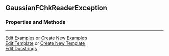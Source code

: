 ## <a id="McUtils.GaussianInterface.GaussianImporter.GaussianFChkReaderException">GaussianFChkReaderException</a>


### Properties and Methods






___

[Edit Examples](https://github.com/McCoyGroup/McUtils/edit/edit/ci/examples/ci/docs/McUtils/GaussianInterface/GaussianImporter/GaussianFChkReaderException.md) or 
[Create New Examples](https://github.com/McCoyGroup/McUtils/new/edit/?filename=ci/examples/ci/docs/McUtils/GaussianInterface/GaussianImporter/GaussianFChkReaderException.md) <br/>
[Edit Template](https://github.com/McCoyGroup/McUtils/edit/edit/ci/docs/ci/docs/McUtils/GaussianInterface/GaussianImporter/GaussianFChkReaderException.md) or 
[Create New Template](https://github.com/McCoyGroup/McUtils/new/edit/?filename=ci/docs/templates/ci/docs/McUtils/GaussianInterface/GaussianImporter/GaussianFChkReaderException.md) <br/>
[Edit Docstrings](https://github.com/McCoyGroup/McUtils/edit/edit/McUtils/GaussianInterface/GaussianImporter.py?message=Update%20Docs)